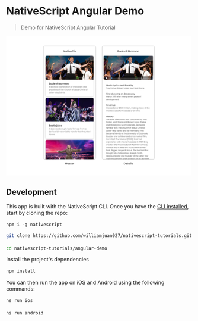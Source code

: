 # NativeScript Angular Demo

> Demo for NativeScript Angular Tutorial

<img alt="demo app preview" src="../screenshots/tutorial-example-app-preview.png" width="500">

## Development

This app is built with the NativeScript CLI. Once you have the [CLI installed](https://docs.nativescript.org/start/quick-setup), start by cloning the repo:

```
npm i -g nativescript
```

```bash
git clone https://github.com/williamjuan027/nativescript-tutorials.git

cd nativescript-tutorials/angular-demo
```

Install the project's dependencies

```bash
npm install
```

You can then run the app on iOS and Android using the following commands:

```bash
ns run ios

ns run android
```
